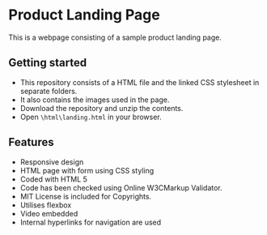 # Product Landing Page
This is a webpage consisting of a sample product landing page.

## Getting started
* This repository consists of a HTML file and the linked CSS stylesheet in separate folders.
* It also contains the images used in the page.
* Download the repository and unzip the contents.
* Open `\html\landing.html` in your browser.

## Features
* Responsive design
* HTML page with form using CSS styling
* Coded with HTML 5
* Code has been checked using Online W3CMarkup Validator.
* MIT License is included for Copyrights.
* Utilises flexbox
* Video embedded
* Internal hyperlinks for navigation are used
